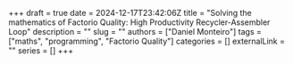 +++ 
draft = true
date = 2024-12-17T23:42:06Z
title = "Solving the mathematics of Factorio Quality: High Productivity Recycler-Assembler Loop"
description = ""
slug = ""
authors = ["Daniel Monteiro"]
tags = ["maths", "programming", "Factorio Quality"]
categories = []
externalLink = ""
series = []
+++



